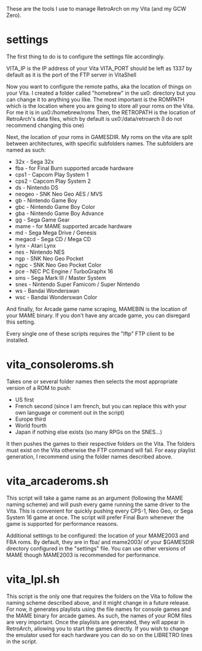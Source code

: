 These are the tools I use to manage RetroArch on my Vita (and my GCW Zero).

# settings

The first thing to do is to configure the settings file accordingly.

VITA_IP is the IP address of your Vita
VITA_PORT should be left as 1337 by default as it is the port of the FTP server in VitaShell

Now you want to configure the remote paths, aka the location of things on your Vita. 
I created a folder called "homebrew" in the ux0: directory but you can change it to anything you like. 
The most important is the ROMPATH which is the location where you are going to store all your roms on the Vita. For me it is in ux0:/homebrew/roms
Then, the RETROPATH is the location of RetroArch's data files, which by default is ux0:/data/retroarch (I do not recommend changing this one)

Next, the location of your roms in GAMESDIR. My roms on the vita are split between architectures, with specific subfolders names. The subfolders are named as such:

- 32x - Sega 32x
- fba - for Final Burn supported arcade hardware
- cps1 - Capcom Play System 1
- cps2 - Capcom Play System 2
- ds - Nintendo DS
- neogeo - SNK Neo Geo AES / MVS
- gb - Nintendo Game Boy
- gbc - Nintendo Game Boy Color
- gba - Nintendo Game Boy Advance
- gg - Sega Game Gear
- mame - for MAME supported arcade hardware
- md - Sega Mega Drive / Genesis
- megacd - Sega CD / Mega CD
- lynx - Atari Lynx
- nes - Nintendo NES
- ngp - SNK Neo Geo Pocket
- ngpc - SNK Neo Geo Pocket Color
- pce - NEC PC Engine / TurboGraphx 16
- sms - Sega Mark III / Master System
- snes - Nintendo Super Famicom / Super Nintendo
- ws - Bandai Wonderswan
- wsc - Bandai Wonderswan Color

And finally, for Arcade game name scraping, MAMEBIN is the location of your MAME binary. If you don't have any arcade game, you can disregard this setting.

Every single one of these scripts requires the "lftp" FTP client to be installed.

# vita_consoleroms.sh

Takes one or several folder names then selects the most appropriate version of a ROM to push:

- US first
- French second (since I am french, but you can replace this with your own language or comment out in the script)
- Europe third
- World fourth
- Japan if nothing else exists (so many RPGs on the SNES...)

It then pushes the games to their respective folders on the Vita.
The folders must exist on the Vita otherwise the FTP command will fail.
For easy playlist generation, I recommend using the folder names described above.

# vita_arcaderoms.sh

This script will take a game name as an argument (following the MAME naming scheme) and will push every game running the same driver to the Vita. This is convenient for quickly pushing every CPS-1, Neo Geo, or Sega System 16 game at once. The script will prefer Final Burn whenever the game is supported for performance reasons. 

Additional settings to be configured: the location of your MAME2003 and FBA roms. By default, they are in fba/ and mame2003/ of your $GAMESDIR directory configured in the "settings" file. You can use other versions of MAME though MAME2003 is recommended for performance.

# vita_lpl.sh

This script is the only one that requires the folders on the Vita to follow the naming scheme described above, and it might change in a future release. For now, it generates playlists using the file names for console games and the MAME binary for arcade games. As such, the names of your ROM files are very important. Once the playlists are generated, they will appear in RetroArch, allowing you to start the games directly. If you wish to change the emulator used for each hardware you can do so on the LIBRETRO lines in the script.
